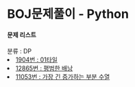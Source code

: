 # BOJ문제풀이 - Python

<h4>문제 리스트</h4>
분류 : DP
<li><a href="https://www.acmicpc.net/problem/1904">1904번 : 01타일</a></li>

<li><a href="https://www.acmicpc.net/problem/1904">12865번 : 평범한 배낭</a></li>

<li><a href="https://www.acmicpc.net/problem/11053">11053번 : 가장 긴 증가하는 부분 수열 </a></li>

